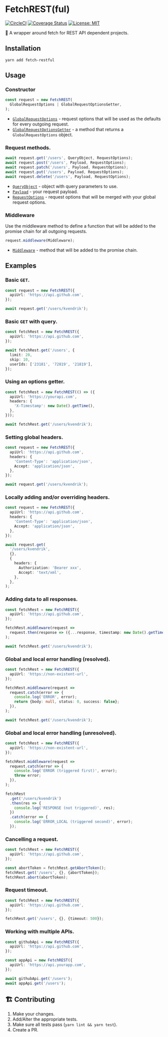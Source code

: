 # FetchREST(ful)

[![CircleCI](https://circleci.com/gh/kvendrik/fetch-restful.svg?style=svg)](https://circleci.com/gh/kvendrik/fetch-restful)
[![Coverage Status](https://coveralls.io/repos/github/kvendrik/fetch-restful/badge.svg?branch=master&q=261781)](https://coveralls.io/github/kvendrik/fetch-restful?branch=master&q=261781)
[![License: MIT](https://img.shields.io/badge/License-MIT-yellow.svg)](https://opensource.org/licenses/MIT)

🚀 A wrapper around fetch for REST API dependent projects.

## Installation

```
yarn add fetch-restful
```

## Usage

### Constructor

```ts
const request = new FetchREST(
  GlobalRequestOptions | GlobalRequestOptionsGetter,
);
```

* [`GlobalRequestOptions`](https://github.com/kvendrik/fetch-restful/blob/master/src/FetchREST.ts#L21) - request options that will be used as the defaults for every outgoing request.
* [`GlobalRequestOptionsGetter`](https://github.com/kvendrik/fetch-restful/blob/master/src/FetchREST.ts#L25) - a method that returns a `GlobalRequestOptions` object.

### Request methods.

```ts
await request.get('/users', QueryObject, RequestOptions);
await request.post('/users', Payload, RequestOptions);
await request.patch('/users', Payload, RequestOptions);
await request.put('/users', Payload, RequestOptions);
await request.delete('/users', Payload, RequestOptions);
```

* [`QueryObject`](https://github.com/kvendrik/fetch-restful/blob/master/src/queryObjectToString.ts#L3) - object with query parameters to use.
* [`Payload`](https://github.com/kvendrik/fetch-restful/blob/master/src/FetchREST.ts#L3) - your request payload.
* [`RequestOptions`](https://github.com/kvendrik/fetch-restful/blob/master/src/FetchREST.ts#L13) - request options that will be merged with your global request options.

### Middleware

Use the middleware method to define a function that will be added to the promise chain for all outgoing requests.

```ts
request.middleware(Middleware);
```

* [`Middleware`](https://github.com/kvendrik/fetch-restful/blob/master/src/FetchREST.ts#L27) - method that will be added to the promise chain.

## Examples

### Basic `GET`.

```ts
const request = new FetchREST({
  apiUrl: 'https://api.github.com',
});

await request.get('/users/kvendrik');
```

### Basic `GET` with query.

```ts
const fetchRest = new FetchREST({
  apiUrl: 'https://api.github.com',
});

await fetchRest.get('/users', {
  limit: 20,
  skip: 10,
  userIds: ['23181', '72819', '21819'],
});
```

### Using an options getter.

```ts
const fetchRest = new FetchREST(() => ({
  apiUrl: 'https://yourapi.com',
  headers: {
    'X-Timestamp': new Date().getTime(),
  },
}));

await fetchRest.get('/users/kvendrik');
```

### Setting global headers.

```ts
const request = new FetchREST({
  apiUrl: 'https://api.github.com',
  headers: {
    'Content-Type': 'application/json',
    Accept: 'application/json',
  },
});

await request.get('/users/kvendrik');
```

### Locally adding and/or overriding headers.

```ts
const request = new FetchREST({
  apiUrl: 'https://api.github.com',
  headers: {
    'Content-Type': 'application/json',
    Accept: 'application/json',
  },
});

await request.get(
  '/users/kvendrik',
  {},
  {
    headers: {
      Authorization: 'Bearer xxx',
      Accept: 'text/xml',
    },
  },
);
```

### Adding data to all responses.

```ts
const fetchRest = new FetchREST({
  apiUrl: 'https://api.github.com',
});

fetchRest.middleware(request =>
  request.then(response => ({...response, timestamp: new Date().getTime()})),
);

await fetchRest.get('/users/kvendrik');
```

### Global and local error handling (resolved).

```ts
const fetchRest = new FetchREST({
  apiUrl: 'https://non-existent-url',
});

fetchRest.middleware(request =>
  request.catch(error => {
    console.log('ERROR', error);
    return {body: null, status: 0, success: false};
  }),
);

await fetchRest.get('/users/kvendrik');
```

### Global and local error handling (unresolved).

```ts
const fetchRest = new FetchREST({
  apiUrl: 'https://non-existent-url',
});

fetchRest.middleware(request =>
  request.catch(error => {
    console.log('ERROR (triggered first)', error);
    throw error;
  }),
);

fetchRest
  .get('/users/kvendrik')
  .then(res => {
    console.log('RESPONSE (not triggered)', res);
  })
  .catch(error => {
    console.log('ERROR_LOCAL (triggered second)', error);
  });
```

### Cancelling a request.

```ts
const fetchRest = new FetchREST({
  apiUrl: 'https://api.github.com',
});

const abortToken = fetchRest.getAbortToken();
fetchRest.get('/users', {}, {abortToken});
fetchRest.abort(abortToken);
```

### Request timeout.

```ts
const fetchRest = new FetchREST({
  apiUrl: 'https://api.github.com',
});

fetchRest.get('/users', {}, {timeout: 500});
```

### Working with multiple APIs.

```ts
const githubApi = new FetchREST({
  apiUrl: 'https://api.github.com',
});

const appApi = new FetchREST({
  apiUrl: 'https://api.yourapp.com',
});

await githubApi.get('/users');
await appApi.get('/users');
```

## 🏗 Contributing

1.  Make your changes.
2.  Add/Alter the appropriate tests.
3.  Make sure all tests pass (`yarn lint && yarn test`).
4.  Create a PR.
